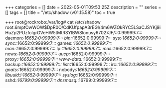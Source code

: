 +++
categories = []
date = 2022-05-01T09:53:25Z
description = ""
series = []
tags = []
title = "/etc/shadow (v01.15.58)"
toc = true

+++
    root@rockrobo:/var/log# cat /etc/shadow
    root:$6$mptOwWOW$DpR0O/CdKUfpapA3rEGl/4m6WZOkRYC5LSaCJSYKj9iHuZp2PUzfolgrGVeHW5tMtRSYlBWSlonusy67027JF/::0:99999:7:::
    daemon:*:16652:0:99999:7:::
    bin:*:16652:0:99999:7:::
    sys:*:16652:0:99999:7:::
    sync:*:16652:0:99999:7:::
    games:*:16652:0:99999:7:::
    man:*:16652:0:99999:7:::
    lp:*:16652:0:99999:7:::
    mail:*:16652:0:99999:7:::
    news:*:16652:0:99999:7:::
    uucp:*:16652:0:99999:7:::
    proxy:*:16652:0:99999:7:::
    www-data:*:16652:0:99999:7:::
    backup:*:16652:0:99999:7:::
    list:*:16652:0:99999:7:::
    irc:*:16652:0:99999:7:::
    gnats:*:16652:0:99999:7:::
    nobody:*:16652:0:99999:7:::
    libuuid:!:16652:0:99999:7:::
    syslog:*:16652:0:99999:7:::
    sshd:*:16799:0:99999:7:::
    dnsmasq:*:16799:0:99999:7:::